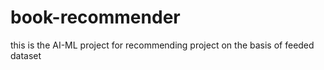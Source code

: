 # book-recommender
 this is the AI-ML project for recommending project on the basis of feeded dataset 
